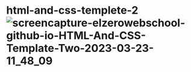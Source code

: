 # html-and-css-templete-2![screencapture-elzerowebschool-github-io-HTML-And-CSS-Template-Two-2023-03-23-11_48_09](https://user-images.githubusercontent.com/125912135/227165500-0f961c8e-04a5-46b3-82f5-e03989c49e68.png)
